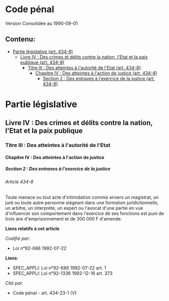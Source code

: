 # Code pénal  
Version Consolidée au 1990-09-01
## Contenu: 
  - [Partie législative (art. 434-8)](#1)
    - [Livre IV : Des crimes et délits contre la nation, l'Etat et la paix publique (art. 434-8)](#2)
      - [Titre III : Des atteintes à l'autorité de l'Etat (art. 434-8)](#3)
        - [Chapitre IV : Des atteintes à l'action de justice (art. 434-8)](#4)
          - [Section 2 : Des entraves à l'exercice de la justice (art. 434-8)](#5)
# Partie législative<a id=1></a>

## Livre IV : Des crimes et délits contre la nation, l'Etat et la paix publique<a id=2></a>

### Titre III : Des atteintes à l'autorité de l'Etat<a id=3></a>

#### Chapitre IV : Des atteintes à l'action de justice<a id=4></a>

##### Section 2 : Des entraves à l'exercice de la justice<a id=5></a>

###### Article 434-8

Toute menace ou tout acte d'intimidation commis envers un magistrat, un juré ou toute autre personne siégeant dans une
formation juridictionnelle, un arbitre, un interprète, un expert ou l'avocat d'une partie en vue d'influencer son
comportement dans l'exercice de ses fonctions est puni de trois ans d'emprisonnement et de 300 000 F d'amende.

**Liens relatifs à cet article**

_Codifié par_:

  - Loi n°92-686 1992-07-22

**Liens**:

  - SPEC_APPLI: Loi n°92-686 1992-07-22 art. 1
  - SPEC_APPLI: Loi n°92-1336 1992-12-16 art. 373

_Cité par_:

  - Code pénal - art. 434-23-1 (V)


